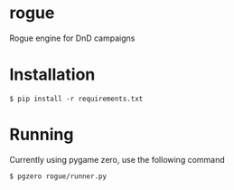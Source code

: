 # rogue
Rogue engine for DnD campaigns

# Installation

```
$ pip install -r requirements.txt
```

# Running

Currently using pygame zero, use the following command

```
$ pgzero rogue/runner.py
```

